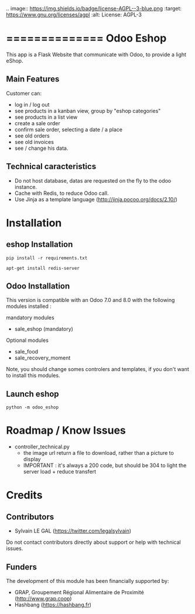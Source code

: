 .. image:: https://img.shields.io/badge/license-AGPL--3-blue.png
   :target: https://www.gnu.org/licenses/agpl
   :alt: License: AGPL-3

==============
Odoo Eshop
==============

This app is a Flask Website that communicate with Odoo, to provide
a light eShop.

Main Features
-------------

Customer can:

- log in / log out
- see products in a kanban view, group by "eshop categories"
- see products in a list view
- create a sale order
- confirm sale order, selecting a date / a place
- see old orders
- see old invoices
- see / change his data.

Technical caracteristics
------------------------

- Do not host database, datas are requested on the fly to the odoo instance.
- Cache with Redis, to reduce Odoo call.
- Use Jinja as a template language (http://jinja.pocoo.org/docs/2.10/)


Installation
============

eshop Installation
------------------

```
pip install -r requirements.txt

apt-get install redis-server
```

Odoo Installation
-----------------

This version is compatible with an Odoo 7.0 and 8.0 with the following modules
installed :

mandatory modules

- sale_eshop (mandatory)

Optional modules

- sale_food
- sale_recovery_moment

Note, you should change somes controlers and templates, if you don't want
to install this modules.

Launch eshop
-----------------
```
python -m odoo_eshop
```


Roadmap / Know Issues
=====================

* controller_technical.py
    * the image url return a file to download, rather than a picture to display
    * IMPORTANT : it's always a 200 code, but should be 304 to light the 
    server load + reduce transfert

Credits
=======

Contributors
------------

* Sylvain LE GAL (https://twitter.com/legalsylvain)

Do not contact contributors directly about support or help with technical issues.

Funders
-------

The development of this module has been financially supported by:

* GRAP, Groupement Régional Alimentaire de Proximité (http://www.grap.coop)
* Hashbang (https://hashbang.fr)
